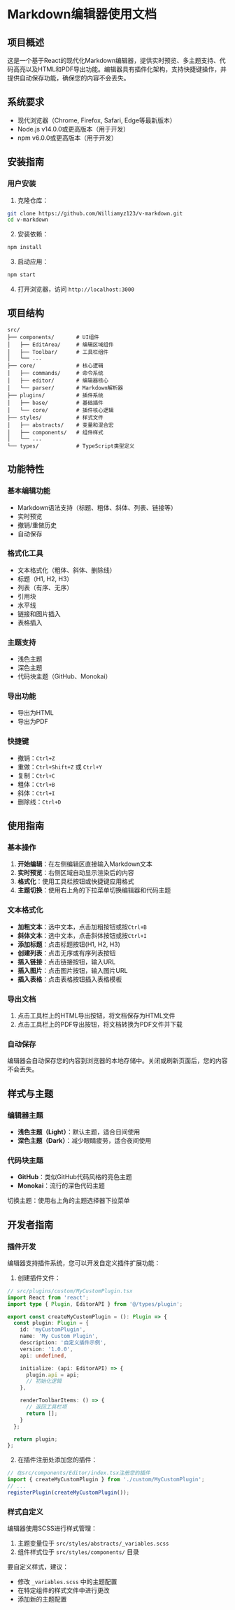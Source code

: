 # Markdown编辑器使用文档

## 项目概述

这是一个基于React的现代化Markdown编辑器，提供实时预览、多主题支持、代码高亮以及HTML和PDF导出功能。编辑器具有插件化架构，支持快捷键操作，并提供自动保存功能，确保您的内容不会丢失。

## 系统要求

- 现代浏览器（Chrome, Firefox, Safari, Edge等最新版本）
- Node.js v14.0.0或更高版本（用于开发）
- npm v6.0.0或更高版本（用于开发）

## 安装指南

### 用户安装

1. 克隆仓库：
```bash
git clone https://github.com/Williamyz123/v-markdown.git
cd v-markdown
```

2. 安装依赖：
```bash
npm install
```

3. 启动应用：
```bash
npm start
```

4. 打开浏览器，访问 `http://localhost:3000`

## 项目结构

```
src/
├── components/       # UI组件
│   ├── EditArea/     # 编辑区域组件
│   ├── Toolbar/      # 工具栏组件
│   └── ...
├── core/             # 核心逻辑
│   ├── commands/     # 命令系统
│   ├── editor/       # 编辑器核心
│   └── parser/       # Markdown解析器
├── plugins/          # 插件系统
│   ├── base/         # 基础插件
│   └── core/         # 插件核心逻辑
├── styles/           # 样式文件
│   ├── abstracts/    # 变量和混合宏
│   ├── components/   # 组件样式
│   └── ...
└── types/            # TypeScript类型定义
```

## 功能特性

### 基本编辑功能

- Markdown语法支持（标题、粗体、斜体、列表、链接等）
- 实时预览
- 撤销/重做历史
- 自动保存

### 格式化工具

- 文本格式化（粗体、斜体、删除线）
- 标题（H1, H2, H3）
- 列表（有序、无序）
- 引用块
- 水平线
- 链接和图片插入
- 表格插入

### 主题支持

- 浅色主题
- 深色主题
- 代码块主题（GitHub、Monokai）

### 导出功能

- 导出为HTML
- 导出为PDF

### 快捷键

- 撤销：`Ctrl+Z`
- 重做：`Ctrl+Shift+Z` 或 `Ctrl+Y`
- 复制：`Ctrl+C`
- 粗体：`Ctrl+B`
- 斜体：`Ctrl+I`
- 删除线：`Ctrl+D`

## 使用指南

### 基本操作

1. **开始编辑**：在左侧编辑区直接输入Markdown文本
2. **实时预览**：右侧区域自动显示渲染后的内容
3. **格式化**：使用工具栏按钮或快捷键应用格式
4. **主题切换**：使用右上角的下拉菜单切换编辑器和代码主题

### 文本格式化

- **加粗文本**：选中文本，点击加粗按钮或按`Ctrl+B`
- **斜体文本**：选中文本，点击斜体按钮或按`Ctrl+I`
- **添加标题**：点击标题按钮(H1, H2, H3)
- **创建列表**：点击无序或有序列表按钮
- **插入链接**：点击链接按钮，输入URL
- **插入图片**：点击图片按钮，输入图片URL
- **插入表格**：点击表格按钮插入表格模板

### 导出文档

1. 点击工具栏上的HTML导出按钮，将文档保存为HTML文件
2. 点击工具栏上的PDF导出按钮，将文档转换为PDF文件并下载

### 自动保存

编辑器会自动保存您的内容到浏览器的本地存储中。关闭或刷新页面后，您的内容不会丢失。

## 样式与主题

### 编辑器主题

- **浅色主题（Light）**：默认主题，适合日间使用
- **深色主题（Dark）**：减少眼睛疲劳，适合夜间使用

### 代码块主题

- **GitHub**：类似GitHub代码风格的亮色主题
- **Monokai**：流行的深色代码主题

切换主题：使用右上角的主题选择器下拉菜单

## 开发者指南

### 插件开发

编辑器支持插件系统，您可以开发自定义插件扩展功能：

1. 创建插件文件：
```typescript
// src/plugins/custom/MyCustomPlugin.tsx
import React from 'react';
import type { Plugin, EditorAPI } from '@/types/plugin';

export const createMyCustomPlugin = (): Plugin => {
  const plugin: Plugin = {
    id: 'myCustomPlugin',
    name: 'My Custom Plugin',
    description: '自定义插件示例',
    version: '1.0.0',
    api: undefined,

    initialize: (api: EditorAPI) => {
      plugin.api = api;
      // 初始化逻辑
    },

    renderToolbarItems: () => {
      // 返回工具栏项
      return [];
    }
  };

  return plugin;
};
```

2. 在插件注册处添加您的插件：
```typescript
// 在src/components/Editor/index.tsx注册您的插件
import { createMyCustomPlugin } from './custom/MyCustomPlugin';
// ...
registerPlugin(createMyCustomPlugin());
```

### 样式自定义

编辑器使用SCSS进行样式管理：

1. 主题变量位于 `src/styles/abstracts/_variables.scss`
2. 组件样式位于 `src/styles/components/` 目录

要自定义样式，建议：
- 修改 `_variables.scss` 中的主题配置
- 在特定组件的样式文件中进行更改
- 添加新的主题配置

